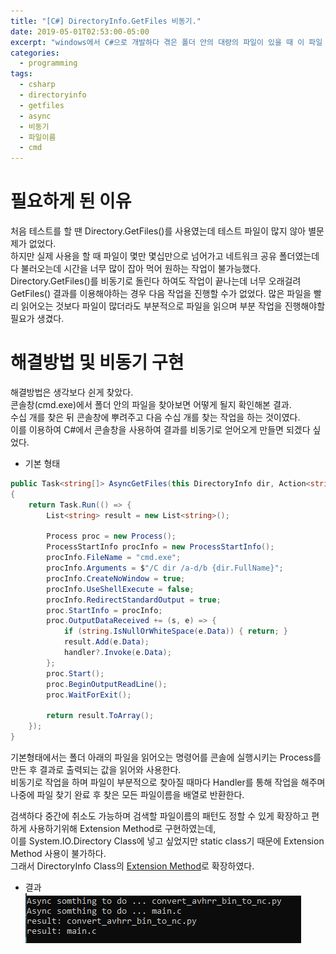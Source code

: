 ```yaml
---
title: "[C#] DirectoryInfo.GetFiles 비동기."
date: 2019-05-01T02:53:00-05:00
excerpt: "windows에서 C#으로 개발하다 겪은 폴더 안의 대량의 파일이 있을 때 이 파일 이름들을 읽어오다 생긴 문제와 대량의 파일 이름을 읽으면서 비동기로 작업을 할 수 있게 해결한 방법에 대하여 작성."
categories:
  - programming
tags:
  - csharp
  - directoryinfo
  - getfiles
  - async
  - 비동기
  - 파일이름
  - cmd
---  
```

  
# 필요하게 된 이유  
  
처음 테스트를 할 땐 Directory.GetFiles()를 사용였는데 테스트 파일이 많지 않아 별문제가 없었다.  
하지만 실제 사용을 할 때 파일이 몇만 몇십만으로 넘어가고 네트워크 공유 폴더였는데 다 불러오는데 시간을 너무 많이 잡아 먹어 원하는 작업이 불가능했다.  
Directory.GetFiles()를 비동기로 돌린다 하여도 작업이 끝나는데 너무 오래걸려 GetFiles() 결과를 이용해야하는 경우 다음 작업을 진행할 수가 없었다. 
많은 파일을 빨리 읽어오는 것보다 파일이 많더라도 부분적으로 파일을 읽으며 부분 작업을 진행해야할 필요가 생겼다.  
  
# 해결방법 및 비동기 구현  
  
해결방법은 생각보다 쉰게 찾았다.  
콘솔창(cmd.exe)에서 폴더 안의 파일을 찾아보면 어떻게 될지 확인해본 결과.  
수십 개를 찾은 뒤 콘솔창에 뿌려주고 다음 수십 개를 찾는 작업을 하는 것이였다.  
이를 이용하여 C#에서 콘솔창을 사용하여 결과를 비동기로 얻어오게 만들면 되겠다 싶었다.  
  
* 기본 형태  
``` c#
public Task<string[]> AsyncGetFiles(this DirectoryInfo dir, Action<string> handler)
{
	return Task.Run(() => {
		List<string> result = new List<string>();

		Process proc = new Process();
		ProcessStartInfo procInfo = new ProcessStartInfo();
		procInfo.FileName = "cmd.exe";
		procInfo.Arguments = $"/C dir /a-d/b {dir.FullName}";
		procInfo.CreateNoWindow = true;
		procInfo.UseShellExecute = false;
		procInfo.RedirectStandardOutput = true;
		proc.StartInfo = procInfo;
		proc.OutputDataReceived += (s, e) => {
			if (string.IsNullOrWhiteSpace(e.Data)) { return; }
			result.Add(e.Data);
			handler?.Invoke(e.Data);
		};
		proc.Start();
		proc.BeginOutputReadLine();
		proc.WaitForExit();

		return result.ToArray();
	});
}
```  
기본형태에서는 폴더 아래의 파일을 읽어오는 명령어를 콘솔에 실행시키는 Process를 만든 후 결과로 출력되는 값을 읽어와 사용한다.  
비동기로 작업을 하며 파일이 부분적으로 찾아질 때마다 Handler를 통해 작업을 해주며 나중에 파일 찾기 완료 후 찾은 모든 파일이름을 배열로 반환한다.  
  
검색하다 중간에 취소도 가능하며 검색할 파일이름의 패턴도 정할 수 있게 확장하고 편하게 사용하기위해 Extension Method로 구현하였는데,  
이를 System.IO.Directory Class에 넣고 싶었지만 static class기 때문에 Extension Method 사용이 불가하다.  
그래서 DirectoryInfo Class의 [Extension Method](https://github.com/baejun-k/AsyncGetFiles/blob/master/AsyncGetFiles/DirectoryInfoExtensionClass.cs)로 확장하였다.  
  
* 결과  
![결과](https://github.com/baejun-k/baejun-k.github.io/blob/master/assets/images/asyncgetfilescapture.PNG)  
